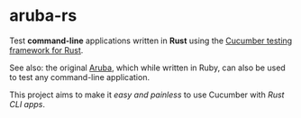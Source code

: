 # aruba-rs

Test **command-line** applications written in **Rust** using the
[Cucumber testing framework for Rust](https://github.com/cucumber-rs/cucumber).

See also: the original [Aruba](https://github.com/cucumber/aruba), which while written in Ruby, can also be used to
test any command-line application. 

This project aims to make it _easy and painless_ to use Cucumber with _Rust CLI apps_.
